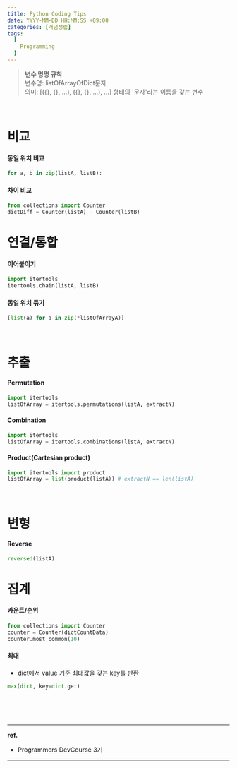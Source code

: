 ```yaml
---
title: Python Coding Tips
date: YYYY-MM-DD HH:MM:SS +09:00
categories: [개념정립]
tags:
  [
    Programming
  ]
---
```


> **변수 명명 규칙**<br/>
> 변수명: listOfArrayOfDict문자<br/>
> 의미: [({}, {}, ...), ({}, {}, ...), ...] 형태의 '문자'라는 이름을 갖는 변수

<br/>

# 비교

#### 동일 위치 비교

```python
for a, b in zip(listA, listB):
```

#### 차이 비교

```python
from collections import Counter
dictDiff = Counter(listA) - Counter(listB)
```

# 연결/통합

#### 이어붙이기

```python
import itertools
itertools.chain(listA, listB)
```

#### 동일 위치 묶기

```python
[list(a) for a in zip(*listOfArrayA)]
```

<br/>

# 추출

#### Permutation

```python
import itertools
listOfArray = itertools.permutations(listA, extractN)
```

#### Combination

```python
import itertools
listOfArray = itertools.combinations(listA, extractN)
```

#### Product(Cartesian product)

```python
import itertools import product
listOfArray = list(product(listA)) # extractN == len(listA)
```

<br/>

# 변형

#### Reverse

```python
reversed(listA)
```

# 집계

#### 카운트/순위

```python
from collections import Counter
counter = Counter(dictCountData)
counter.most_common(10)
```

#### 최대

- dict에서 value 기준 최대값을 갖는 key를 반환

```python
max(dict, key=dict.get)
```

<br/>
<br/>
<br/>

<hr/>

**ref.**<br/>
- Programmers DevCourse 3기

<hr/>